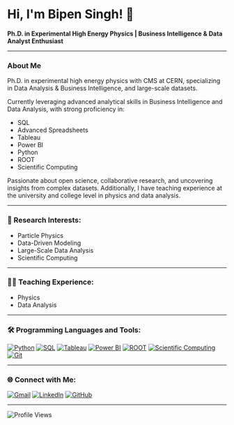 # Hi, I'm Bipen Singh! 👋

  **Ph.D. in Experimental High Energy Physics | Business Intelligence & Data Analyst Enthusiast**

---

### About Me
Ph.D. in experimental high energy physics with CMS at CERN, specializing in Data Analysis & Business Intelligence, and large-scale datasets.

Currently leveraging advanced analytical skills in Business Intelligence and Data Analysis, with strong proficiency in:
- SQL
- Advanced Spreadsheets
- Tableau
- Power BI
- Python
- ROOT
- Scientific Computing

Passionate about open science, collaborative research, and uncovering insights from complex datasets. Additionally, I have teaching experience at the university and college level in physics and data analysis.

---

### 🔬 Research Interests:
- Particle Physics
- Data-Driven Modeling
- Large-Scale Data Analysis
- Scientific Computing

---

### 👨‍🏫 Teaching Experience:
- Physics
- Data Analysis

---

### 🛠 Programming Languages and Tools:
[![Python](https://img.shields.io/badge/-Python-3776AB?style=flat&logo=python&logoColor=white)](https://www.python.org/)
[![SQL](https://img.shields.io/badge/-SQL-4479A1?style=flat&logo=mysql&logoColor=white)](https://www.mysql.com/)
[![Tableau](https://img.shields.io/badge/-Tableau-E97627?style=flat&logo=tableau&logoColor=white)](https://www.tableau.com/)
[![Power BI](https://img.shields.io/badge/-Power%20BI-F2C811?style=flat&logo=power-bi&logoColor=white)](https://powerbi.microsoft.com/)
[![ROOT](https://img.shields.io/badge/-ROOT-000000?style=flat&logo=root&logoColor=white)](https://root.cern/)
[![Scientific Computing](https://img.shields.io/badge/-Scientific%20Computing-4CAF50?style=flat&logo=scipy&logoColor=white)](https://www.scipy.org/)
[![Git](https://img.shields.io/badge/-Git-F05032?style=flat&logo=git&logoColor=white)](https://git-scm.com/)

---

### 🌐 Connect with Me:
[![Gmail](https://img.shields.io/badge/-Gmail-D14836?style=flat&logo=gmail&logoColor=white)](mailto:bipenkotwal121988@gmail.com)
[![LinkedIn](https://img.shields.io/badge/-LinkedIn-blue?style=flat&logo=linkedin&logoColor=white)](https://www.linkedin.com/in/linkedin.com/in/dr-bipen-singh-275457114)
[![GitHub](https://img.shields.io/badge/-GitHub-181717?style=flat&logo=github&logoColor=white)](https://github.com/bskotwal123)

---

![Profile Views](https://komarev.com/ghpvc/?username=bskotwal123&color=blue)


